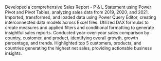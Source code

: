 Developed a comprehensive Sales Report - P & L Statement using Power Pivot and Pivot Tables, analyzing sales data from 2019, 2020, and 2021.
Imported, transformed, and loaded data using Power Query Editor, creating interconnected data models across Excel files.
Utilized DAX formulas to create measures and applied filters and conditional formatting to generate insightful sales reports.
Conducted year-over-year sales comparison by country, customer, and product, identifying overall growth, growth percentage, and trends.
Highlighted top 5 customers, products, and countries generating the highest net sales, providing actionable business insights.
